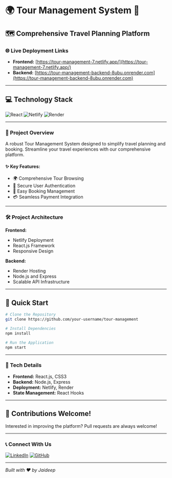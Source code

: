 # 🌍 Tour Management System 🚌

## 🗺️ Comprehensive Travel Planning Platform

### 🌐 Live Deployment Links
- **Frontend:** [https://tour-management-7.netlify.app/](https://tour-management-7.netlify.app/)
- **Backend:** [https://tour-management-backend-8ubu.onrender.com](https://tour-management-backend-8ubu.onrender.com)

---

## 💻 Technology Stack

![React](https://img.shields.io/badge/React-Frontend-blue?style=for-the-badge&logo=react)
![Netlify](https://img.shields.io/badge/Netlify-Hosting-00C7B7?style=for-the-badge&logo=netlify)
![Render](https://img.shields.io/badge/Render-Backend_Hosting-46E3B7?style=for-the-badge&logo=render)

---

### 🚀 Project Overview

A robust Tour Management System designed to simplify travel planning and booking. Streamline your travel experiences with our comprehensive platform.

#### ✨ Key Features:
- 🌍 Comprehensive Tour Browsing
- 🔐 Secure User Authentication
- 📅 Easy Booking Management
- 💳 Seamless Payment Integration

---

### 🛠️ Project Architecture

**Frontend:** 
- Netlify Deployment 
- React.js Framework
- Responsive Design

**Backend:**
- Render Hosting
- Node.js and Express
- Scalable API Infrastructure

---

## 🌟 Quick Start

```bash
# Clone the Repository
git clone https://github.com/your-username/tour-management

# Install Dependencies
npm install

# Run the Application
npm start
```

---

### 🔧 Tech Details

- **Frontend:** React.js, CSS3
- **Backend:** Node.js, Express
- **Deployment:** Netlify, Render
- **State Management:** React Hooks

---

## 🤝 Contributions Welcome!

Interested in improving the platform? Pull requests are always welcome! 

---

### 📞 Connect With Us

[![LinkedIn](https://img.shields.io/badge/LinkedIn-Connect-0077B5?style=for-the-badge&logo=linkedin)](https://www.linkedin.com/in/jaideep-amrabad/)
[![GitHub](https://img.shields.io/badge/GitHub-Repository-181717?style=for-the-badge&logo=github)](https://github.com/jaideep-27)

---

*Built with ❤️ by Jaideep*
